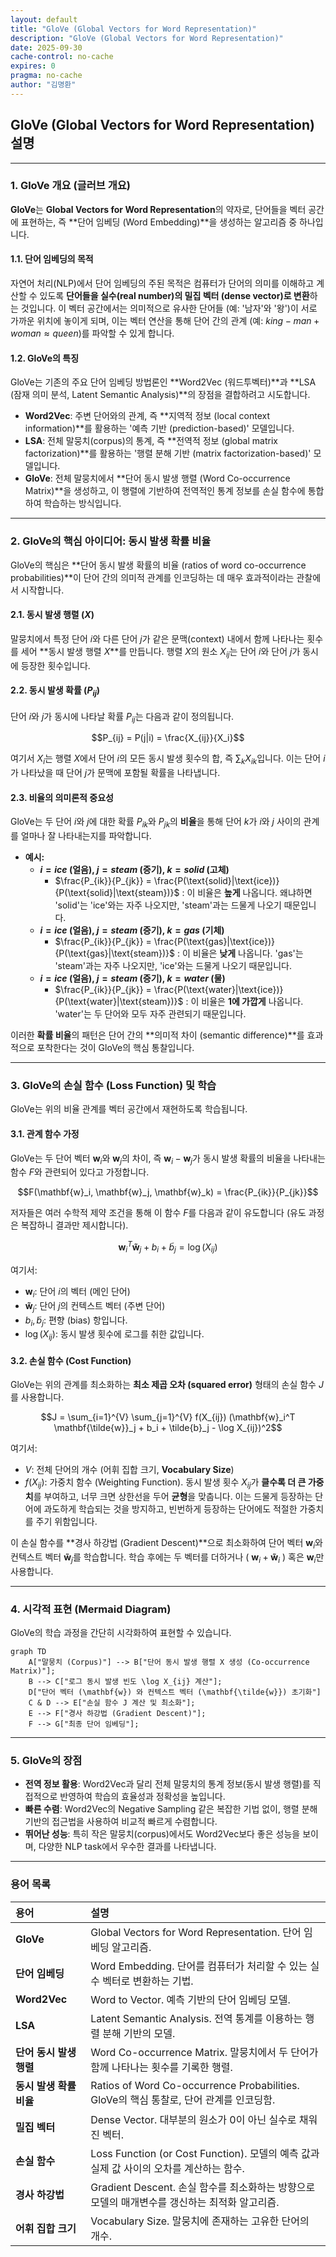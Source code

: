 ```yaml
---
layout: default
title: "GloVe (Global Vectors for Word Representation)"
description: "GloVe (Global Vectors for Word Representation)"
date: 2025-09-30
cache-control: no-cache
expires: 0
pragma: no-cache
author: "김명환"
---
```


## GloVe (Global Vectors for Word Representation) 설명

---

### 1\. GloVe 개요 (글러브 개요)

**GloVe**는 **Global Vectors for Word Representation**의 약자로, 단어들을 벡터 공간에 표현하는, 즉 \*\*단어 임베딩 (Word Embedding)\*\*을 생성하는 알고리즘 중 하나입니다.

#### 1.1. 단어 임베딩의 목적

자연어 처리(NLP)에서 단어 임베딩의 주된 목적은 컴퓨터가 단어의 의미를 이해하고 계산할 수 있도록 **단어들을 실수(real number)의 밀집 벡터 (dense vector)로 변환**하는 것입니다. 이 벡터 공간에서는 의미적으로 유사한 단어들 (예: '남자'와 '왕')이 서로 가까운 위치에 놓이게 되며, 이는 벡터 연산을 통해 단어 간의 관계 (예: $king - man + woman \approx queen$)를 파악할 수 있게 합니다.

#### 1.2. GloVe의 특징

GloVe는 기존의 주요 단어 임베딩 방법론인 \*\*Word2Vec (워드투벡터)\*\*과 \*\*LSA (잠재 의미 분석, Latent Semantic Analysis)\*\*의 장점을 결합하려고 시도합니다.

  * **Word2Vec**: 주변 단어와의 관계, 즉 \*\*지역적 정보 (local context information)\*\*를 활용하는 '예측 기반 (prediction-based)' 모델입니다.
  * **LSA**: 전체 말뭉치(corpus)의 통계, 즉 \*\*전역적 정보 (global matrix factorization)\*\*를 활용하는 '행렬 분해 기반 (matrix factorization-based)' 모델입니다.
  * **GloVe**: 전체 말뭉치에서 \*\*단어 동시 발생 행렬 (Word Co-occurrence Matrix)\*\*을 생성하고, 이 행렬에 기반하여 전역적인 통계 정보를 손실 함수에 통합하여 학습하는 방식입니다.

-----

### 2\. GloVe의 핵심 아이디어: 동시 발생 확률 비율

GloVe의 핵심은 \*\*단어 동시 발생 확률의 비율 (ratios of word co-occurrence probabilities)\*\*이 단어 간의 의미적 관계를 인코딩하는 데 매우 효과적이라는 관찰에서 시작합니다.

#### 2.1. 동시 발생 행렬 ($X$)

말뭉치에서 특정 단어 $i$와 다른 단어 $j$가 같은 문맥(context) 내에서 함께 나타나는 횟수를 세어 \*\*동시 발생 행렬 $X$\*\*를 만듭니다. 행렬 $X$의 원소 $X_{ij}$는 단어 $i$와 단어 $j$가 동시에 등장한 횟수입니다.

#### 2.2. 동시 발생 확률 ($P_{ij}$)

단어 $i$와 $j$가 동시에 나타날 확률 $P_{ij}$는 다음과 같이 정의됩니다.

$$P_{ij} = P(j|i) = \frac{X_{ij}}{X_i}$$

여기서 $X_i$는 행렬 $X$에서 단어 $i$의 모든 동시 발생 횟수의 합, 즉 $\sum_{k} X_{ik}$입니다. 이는 단어 $i$가 나타났을 때 단어 $j$가 문맥에 포함될 확률을 나타냅니다.

#### 2.3. 비율의 의미론적 중요성

GloVe는 두 단어 $i$와 $j$에 대한 확률 $P_{ik}$와 $P_{jk}$의 **비율**을 통해 단어 $k$가 $i$와 $j$ 사이의 관계를 얼마나 잘 나타내는지를 파악합니다.

  * **예시:**
      * **$i = ice$ (얼음), $j = steam$ (증기), $k = solid$ (고체)**
          * $\frac{P_{ik}}{P_{jk}} = \frac{P(\text{solid}|\text{ice})}{P(\text{solid}|\text{steam})}$ : 이 비율은 **높게** 나옵니다. 왜냐하면 'solid'는 'ice'와는 자주 나오지만, 'steam'과는 드물게 나오기 때문입니다.
      * **$i = ice$ (얼음), $j = steam$ (증기), $k = gas$ (기체)**
          * $\frac{P_{ik}}{P_{jk}} = \frac{P(\text{gas}|\text{ice})}{P(\text{gas}|\text{steam})}$ : 이 비율은 **낮게** 나옵니다. 'gas'는 'steam'과는 자주 나오지만, 'ice'와는 드물게 나오기 때문입니다.
      * **$i = ice$ (얼음), $j = steam$ (증기), $k = water$ (물)**
          * $\frac{P_{ik}}{P_{jk}} = \frac{P(\text{water}|\text{ice})}{P(\text{water}|\text{steam})}$ : 이 비율은 **1에 가깝게** 나옵니다. 'water'는 두 단어와 모두 자주 관련되기 때문입니다.

이러한 **확률 비율**의 패턴은 단어 간의 \*\*의미적 차이 (semantic difference)\*\*를 효과적으로 포착한다는 것이 GloVe의 핵심 통찰입니다.

-----

### 3\. GloVe의 손실 함수 (Loss Function) 및 학습

GloVe는 위의 비율 관계를 벡터 공간에서 재현하도록 학습됩니다.

#### 3.1. 관계 함수 가정

GloVe는 두 단어 벡터 $\mathbf{w}_i$와 $\mathbf{w}_j$의 차이, 즉 $\mathbf{w}_i - \mathbf{w}_j$가 동시 발생 확률의 비율을 나타내는 함수 $F$와 관련되어 있다고 가정합니다.

$$F(\mathbf{w}_i, \mathbf{w}_j, \mathbf{w}_k) = \frac{P_{ik}}{P_{jk}}$$

저자들은 여러 수학적 제약 조건을 통해 이 함수 $F$를 다음과 같이 유도합니다 (유도 과정은 복잡하니 결과만 제시합니다).

$$\mathbf{w}_i^T \mathbf{\tilde{w}}_j + b_i + \tilde{b}_j = \log(X_{ij})$$

여기서:

  * $\mathbf{w}_i$: 단어 $i$의 벡터 (메인 단어)
  * $\mathbf{\tilde{w}}_j$: 단어 $j$의 컨텍스트 벡터 (주변 단어)
  * $b_i, \tilde{b}_j$: 편향 (bias) 항입니다.
  * $\log(X_{ij})$: 동시 발생 횟수에 로그를 취한 값입니다.

#### 3.2. 손실 함수 (Cost Function)

GloVe는 위의 관계를 최소화하는 **최소 제곱 오차 (squared error)** 형태의 손실 함수 $J$를 사용합니다.

$$J = \sum_{i=1}^{V} \sum_{j=1}^{V} f(X_{ij}) (\mathbf{w}_i^T \mathbf{\tilde{w}}_j + b_i + \tilde{b}_j - \log X_{ij})^2$$

여기서:

  * $V$: 전체 단어의 개수 (어휘 집합 크기, **Vocabulary Size**)
  * $f(X_{ij})$: 가중치 함수 (Weighting Function). 동시 발생 횟수 $X_{ij}$가 **클수록 더 큰 가중치**를 부여하고, 너무 크면 상한선을 두어 **균형**을 맞춥니다. 이는 드물게 등장하는 단어에 과도하게 학습되는 것을 방지하고, 빈번하게 등장하는 단어에도 적절한 가중치를 주기 위함입니다.

이 손실 함수를 \*\*경사 하강법 (Gradient Descent)\*\*으로 최소화하여 단어 벡터 $\mathbf{w}_i$와 컨텍스트 벡터 $\mathbf{\tilde{w}}_j$를 학습합니다. 학습 후에는 두 벡터를 더하거나 ( $\mathbf{w}_i + \mathbf{\tilde{w}}_i$ ) 혹은 $\mathbf{w}_i$만 사용합니다.

-----

### 4\. 시각적 표현 (Mermaid Diagram)

GloVe의 학습 과정을 간단히 시각화하여 표현할 수 있습니다.

```mermaid
graph TD
    A["말뭉치 (Corpus)"] --> B["단어 동시 발생 행렬 X 생성 (Co-occurrence Matrix)"];
    B --> C["로그 동시 발생 빈도 \log X_{ij} 계산"];
    D["단어 벡터 (\mathbf{w}) 와 컨텍스트 벡터 (\mathbf{\tilde{w}}) 초기화"]
    C & D --> E["손실 함수 J 계산 및 최소화"];
    E --> F["경사 하강법 (Gradient Descent)"];
    F --> G["최종 단어 임베딩"];
```

-----

### 5\. GloVe의 장점

  * **전역 정보 활용**: Word2Vec과 달리 전체 말뭉치의 통계 정보(동시 발생 행렬)를 직접적으로 반영하여 학습의 효율성과 정확성을 높입니다.
  * **빠른 수렴**: Word2Vec의 Negative Sampling 같은 복잡한 기법 없이, 행렬 분해 기반의 접근법을 사용하여 비교적 빠르게 수렴합니다.
  * **뛰어난 성능**: 특히 작은 말뭉치(corpus)에서도 Word2Vec보다 좋은 성능을 보이며, 다양한 NLP task에서 우수한 결과를 나타냅니다.


-----

### 용어 목록

| 용어 | 설명 |
| :--- | :--- |
| **GloVe** | Global Vectors for Word Representation. 단어 임베딩 알고리즘. |
| **단어 임베딩** | Word Embedding. 단어를 컴퓨터가 처리할 수 있는 실수 벡터로 변환하는 기법. |
| **Word2Vec** | Word to Vector. 예측 기반의 단어 임베딩 모델. |
| **LSA** | Latent Semantic Analysis. 전역 통계를 이용하는 행렬 분해 기반의 모델. |
| **단어 동시 발생 행렬** | Word Co-occurrence Matrix. 말뭉치에서 두 단어가 함께 나타나는 횟수를 기록한 행렬. |
| **동시 발생 확률 비율** | Ratios of Word Co-occurrence Probabilities. GloVe의 핵심 통찰로, 단어 관계를 인코딩함. |
| **밀집 벡터** | Dense Vector. 대부분의 원소가 0이 아닌 실수로 채워진 벡터. |
| **손실 함수** | Loss Function (or Cost Function). 모델의 예측 값과 실제 값 사이의 오차를 계산하는 함수. |
| **경사 하강법** | Gradient Descent. 손실 함수를 최소화하는 방향으로 모델의 매개변수를 갱신하는 최적화 알고리즘. |
| **어휘 집합 크기** | Vocabulary Size. 말뭉치에 존재하는 고유한 단어의 개수. |